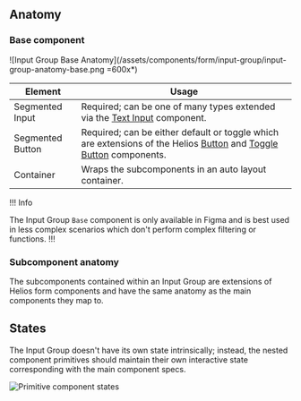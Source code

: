 ## Anatomy

### Base component

![Input Group Base Anatomy](/assets/components/form/input-group/input-group-anatomy-base.png =600x*)

| Element | Usage |
|---------|-------|
| Segmented Input | Required; can be one of many types extended via the [Text Input](/components/form/text-input) component. |
| Segmented Button | Required; can be either default or toggle which are extensions of the Helios [Button](/components/button) and [Toggle Button](/components/dropdown#toggle) components. |
| Container | Wraps the subcomponents in an auto layout container. |

!!! Info

The Input Group `Base` component is only available in Figma and is best used in less complex scenarios which don't perform complex filtering or functions.
!!!

### Subcomponent anatomy

The subcomponents contained within an Input Group are extensions of Helios form components and have the same anatomy as the main components they map to.

## States

The Input Group doesn't have its own state intrinsically; instead, the nested component primitives should maintain their own interactive state corresponding with the main component specs.

![Primitive component states](/assets/components/form/input-group/input-group-states.png)